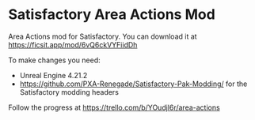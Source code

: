 # Satisfactory Area Actions Mod
Area Actions mod for Satisfactory. You can download it at https://ficsit.app/mod/6vQ6ckVYFiidDh

To make changes you need:
* Unreal Engine 4.21.2
* https://github.com/PXA-Renegade/Satisfactory-Pak-Modding/ for the Satisfactory modding headers

Follow the progress at https://trello.com/b/YOudjl6r/area-actions
